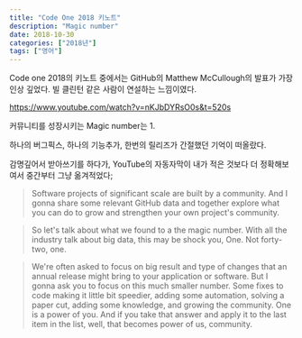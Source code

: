 ```yaml
---
title: "Code One 2018 키노트"
description: "Magic number"
date: 2018-10-30
categories: ["2018년"]
tags: ["영어"]
---
```


Code one 2018의 키노트 중에서는 GitHub의 Matthew McCullough의 발표가 가장 인상 깊었다. 빌 클린턴 같은 사람이 연설하는 느낌이였다.

https://www.youtube.com/watch?v=nKJbDYRsO0s&t=520s

커뮤니티를 성장시키는 Magic number는 1.

하나의 버그픽스, 하나의 기능추가, 한번의 릴리즈가 간절했던 기억이 떠올랐다.

감명깊어서 받아쓰기를 하다가, YouTube의 자동자막이 내가 적은 것보다 더 정확해보여서 중간부터 그냥 옮겨적었다;

> Software projects of significant scale are built by a community. And I gonna share some relevant GitHub data and together explore what you can do to grow and strengthen your own project's community.

> So let's talk about what we found to a the magic number. With all the industry talk about big data, this may be shock you, One. Not forty-two, one.

> We're often asked to focus on big result and type of changes that an annual release might bring to your application or software. But I gonna ask you to focus on this much smaller number. Some fixes to code making it little bit speedier, adding some automation, solving a paper cut, adding some knowledge, and growing the community. One is a power of you. And if you take that answer and apply it to the last item in the list, well, that becomes power of us, community.
